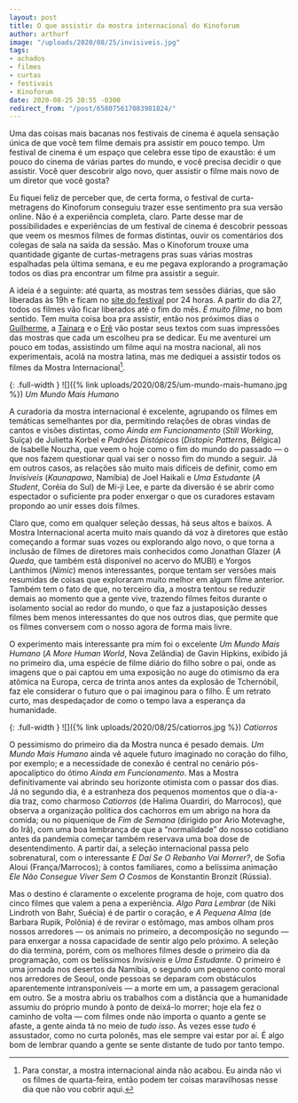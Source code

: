 ```yaml
---
layout: post
title: O que assistir da mostra internacional do Kinoforum
author: arthurf
image: "/uploads/2020/08/25/invisiveis.jpg"
tags:
- achados
- filmes
- curtas
- festivais
- Kinoforum
date: 2020-08-25 20:55 -0300
redirect_from: "/post/658075617083981824/"
---
```

Uma das coisas mais bacanas nos festivais de cinema é aquela sensação única de que você tem filme demais pra assistir em pouco tempo. Um festival de cinema é um espaço que celebra esse tipo de exaustão: é um pouco do cinema de várias partes do mundo, e você precisa decidir o que assistir. Você quer descobrir algo novo, quer assistir o filme mais novo de um diretor que você gosta?

Eu fiquei feliz de perceber que, de certa forma, o festival de curta-metragens do Kinoforum conseguiu trazer esse sentimento pra sua versão online. Não é a experiência completa, claro. Parte desse mar de possibilidades e experiências de um festival de cinema é descobrir pessoas que veem os mesmos filmes de formas distintas, ouvir os comentários dos colegas de sala na saída da sessão. Mas o Kinoforum trouxe uma quantidade gigante de curtas-metragens pras suas várias mostras espalhadas pela última semana, e eu me pegava explorando a programação todos os dias pra encontrar um filme pra assistir a seguir.

A ideia é a seguinte: até quarta, as mostras tem sessões diárias, que são liberadas às 19h e ficam no [site do festival](https://2020.kinoforum.org/) por 24 horas. A partir do dia 27, todos os filmes vão ficar liberados até o fim do mês. *É muito filme*, no bom sentido. Tem muita coisa boa pra assistir, então nos próximos dias o [Guilherme](https://twitter.com/novellogg), a [Tainara](https://twitter.com/taimfrg) e o [Erê](https://twitter.com/ourovaleere) vão postar seus textos com suas impressões das mostras que cada um escolheu pra se dedicar. Eu me aventurei um pouco em todas, assistindo um filme aqui na mostra nacional, ali nos experimentais, acolá na mostra latina, mas me dediquei a assistir todos os filmes da Mostra Internacional[^1].

{: .full-width }
![]({% link uploads/2020/08/25/um-mundo-mais-humano.jpg %})
*Um Mundo Mais Humano*

A curadoria da mostra internacional é excelente, agrupando os filmes em temáticas semelhantes por dia, permitindo relações de obras vindas de cantos e visões distintas, como *Ainda em Funcionamento* (*Still Working*, Suíça) de Julietta Korbel e *Padrões Distópicos* (*Distopic Patterns*, Bélgica) de Isabelle Nouzha, que veem o hoje como o fim do mundo do passado — o que nos fazem questionar qual vai ser o nosso fim do mundo a seguir. Já em outros casos, as relações são muito mais difíceis de definir, como em *Invisíveis* (*Kaunapawa*, Namíbia) de Joel Haikali e *Uma Estudante* (*A Student*, Coréia do Sul) de Mi-ji Lee, e parte da diversão é se abrir como espectador o suficiente pra poder enxergar o que os curadores estavam propondo ao unir esses dois filmes.

Claro que, como em qualquer seleção dessas, há seus altos e baixos. A Mostra Internacional acerta muito mais quando dá voz à diretores que estão começando a formar suas vozes ou explorando algo novo, o que torna a inclusão de filmes de diretores mais conhecidos como Jonathan Glazer (*A Queda*, que também está disponível no acervo do MUBI) e Yorgos Lanthimos (*Nimic*) menos interessantes, porque tentam ser versões mais resumidas de coisas que exploraram muito melhor em algum filme anterior. Também tem o fato de que, no terceiro dia, a mostra tentou se reduzir demais ao momento que a gente vive, trazendo filmes feitos durante o isolamento social ao redor do mundo, o que faz a justaposição desses filmes bem menos interessantes do que nos outros dias, que permite que os filmes conversem com o nosso agora de forma mais livre.

O experimento mais interessante pra mim foi o excelente *Um Mundo Mais Humano* (*A More Human World*, Nova Zelândia) de Gavin Hipkins, exibido já no primeiro dia, uma espécie de filme diário do filho sobre o pai, onde as imagens que o pai captou em uma exposição no auge do otimismo da era atômica na Europa, cerca de trinta anos antes da explosão de Tchernóbil, faz ele considerar o futuro que o pai imaginou para o filho. É um retrato curto, mas despedaçador de como o tempo lava a esperança da humanidade.

{: .full-width }
![]({% link uploads/2020/08/25/catiorros.jpg %})
*Catiorros*

O pessimismo do primeiro dia da Mostra nunca é pesado demais. *Um Mundo Mais Humano* ainda vê aquele futuro imaginado no coração do filho, por exemplo; e a necessidade de conexão é central no cenário pós-apocalíptico do ótimo *Ainda em Funcionamento*. Mas a Mostra definitivamente vai abrindo seu horizonte otimista com o passar dos dias. Já no segundo dia, é a estranheza dos pequenos momentos que o dia-a-dia traz, como charmoso *Catiorros* (de Halima Ouardiri, do Marrocos), que observa a organização política dos cachorros em um abrigo na hora da comida; ou no piquenique de *Fim de Semana* (dirigido por Ario Motevaghe, do Irã), com uma boa lembrança de que a “normalidade” do nosso cotidiano antes da pandemia começar também reservava uma boa dose de desentendimento. A partir daí, a seleção internacional passa pelo sobrenatural, com o interessante *E Daí Se O Rebanho Vai Morrer?*, de Sofia Aloui (França/Marrocos); à contos familiares, como a belíssima animação *Ele Não Consegue Viver Sem O Cosmos* de Konstantin Bronzit (Rússia).

Mas o destino é claramente o excelente programa de hoje, com quatro dos cinco filmes que valem a pena a experiência. *Algo Para Lembrar* (de Niki Lindroth von Bahr, Suécia) é de partir o coração, e *A Pequena Alma* (de Barbara Rupik, Polônia) é de revirar o estômago, mas ambos olham pros nossos arredores — os animais no primeiro, a decomposição no segundo — para enxergar a nossa capacidade de sentir algo pelo próximo. A seleção do dia termina, porém, com os melhores filmes desde o primeiro dia da programação, com os belíssimos *Invisíveis* e *Uma Estudante*. O primeiro é uma jornada nos desertos da Namíbia, o segundo um pequeno conto moral nos arredores de Seoul, onde pessoas se deparam com obstáculos aparentemente intransponíveis — a morte em um, a passagem geracional em outro. Se a mostra abriu os trabalhos com a distância que a humanidade assumiu do próprio mundo à ponto de deixá-lo morrer; hoje ela fez o caminho de volta — com filmes onde não importa o quanto a gente se afaste, a gente ainda tá no meio de *tudo isso*. Às vezes esse *tudo* é assustador, como no curta polonês, mas ele sempre vai estar por aí. É algo bom de lembrar quando a gente se sente distante de tudo por tanto tempo.


[^1]: Para constar, a mostra internacional ainda não acabou. Eu ainda não vi os filmes de quarta-feira, então podem ter coisas maravilhosas nesse dia que não vou cobrir aqui.
